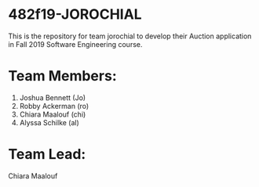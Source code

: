 # 482f19-JOROCHIAL
This is the repository for team jorochial to develop their Auction application in Fall 2019 Software Engineering course. 

# Team Members:
1. Joshua Bennett (Jo)
2. Robby Ackerman (ro)
3. Chiara Maalouf (chi)
4. Alyssa Schilke (al)

# Team Lead: 
Chiara Maalouf


